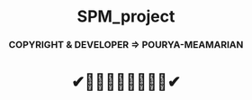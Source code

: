 <h1 align="center">SPM_project</h1>
<h3 align="center">COPYRIGHT & DEVELOPER => POURYA-MEAMARIAN</h3>
<h1 align = "center">✔👨‍💻👩‍💻👨‍💻👩‍💻✔</h1>
